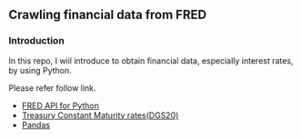 ## Crawling financial data from FRED ##


### Introduction ###
In this repo, I wiil introduce to obtain financial data, especially interest rates, by using Python.

Please refer follow link.
- [FRED API for Python](https://github.com/avelkoski/FRB)
- [Treasury Constant Maturity rates(DGS20)](https://fred.stlouisfed.org/series/DGS20)
- [Pandas]()

